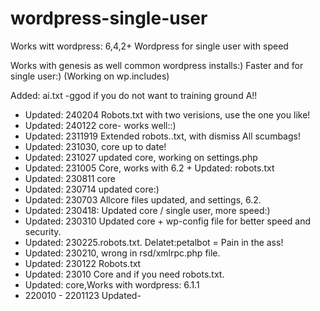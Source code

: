 # wordpress-single-user
Works witt wordpress: 6,4,2+
Wordpress for single user with speed

Works with genesis as well common wordpress installs:)
Faster and for single user:)  (Working on wp.includes)

Added: ai.txt -ggod if you do not want to training ground A!!

* Updated: 240204 Robots.txt with two verisions, use the one you like!
* Updated: 240122 core- works well::)
* Updated: 2311919 Extended robots..txt, with dismiss All scumbags!
* Updated: 231030, core up to date!
* Updated: 231027 updated core, working on settings.php
* Updated: 231005 Core, works with 6.2 + Updated: robots.txt
* Updated: 230811 core 
* Updated: 230714 updated core:)
* Updated: 230703 Allcore files updated, and settings, 6.2.
* Updated: 230418: Updated core / single user, more speed:) 
* Updated: 230310 Updated core + wp-config file for better speed and security.
* Updated: 230225.robots.txt. Delatet:petalbot = Pain in the ass!
* Updated: 230210, wrong in rsd/xmlrpc.php file.
* Updated: 230122 Robots.txt
* Updated: 23010 Core and if you need robots.txt.
* Updated: core,Works with wordpress: 6.1.1
* 220010 - 2201123 Updated-
